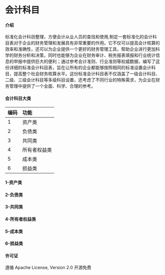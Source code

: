 # 会计科目

#### 介绍
标准化会计科目整理，方便会计从业人员的查找和使用,制定一套标准化的会计科目表对于企业的财务管理和发展具有非常重要的作用。它不仅可以提高会计核算的效率和准确性，还可以为企业提供一个更好的财务管理工具，帮助企业进行更加科学的财务分析和决策，同时也能够为企业在财务审计、税务报表填报和行业统计信息的申报中提供巨大的便利；通过参考会计准则、行业准则等权威数据，编写了这份详细的标准会计科目表，旨在让所有的企业都能够按照相同的标准设置会计科目，提高整个社会财务核算水平。这份标准会计科目表不仅涵盖了一级会计科目、二级、三级会计科目等多级科目设置，还考虑了不同行业的特殊需求，为企业在财务管理中提供了一个全面、科学、合理的参考。

#### 会计科目大类

| 编码    | 功能    | 
| --------| :-----  |  
| 1     | 资产类        | 
| 2     | 负债类        | 
| 3     | 共同类         | 
| 4     | 所有者权益类        | 
| 5     | 成本类          |  
| 6     | 损益类            |

#### 1-资产类

#### 2-负债类

#### 3-共同类

#### 4-所有者权益类

#### 5-成本类

#### 6-损益类


#### 许可证
遵循 Apache License, Version 2.0 开源免费